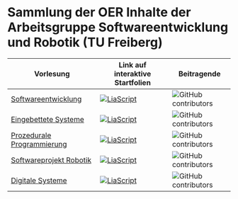# Sammlung der OER Inhalte der Arbeitsgruppe Softwareentwicklung und Robotik (TU Freiberg)

| Vorlesung                                                                                         | Link auf interaktive Startfolien                                                                                                                                                                                                                  | Beitragende                                                                                                   |
| ------------------------------------------------------------------------------------------------- | ------------------------------------------------------------------------------------------------------------------------------------------------------------------------------------------------------------------------------------------- | ------------------------------------------------------------------------------------------------------------- |
| [Softwareentwicklung](https://github.com/TUBAF-IfI-LiaScript/VL_Softwareentwicklung)              | [![LiaScript](https://raw.githubusercontent.com/LiaScript/LiaScript/master/badges/course.svg)](https://liascript.github.io/course/?https://github.com/TUBAF-IfI-LiaScript/VL_Softwareentwicklung/blob/master/00_Einfuehrung.md)             | ![GitHub contributors](https://img.shields.io/github/contributors/TUBAF-IfI-LiaScript/VL_Softwareentwicklung) |
| [Eingebettete Systeme](https://github.com/TUBAF-IfI-LiaScript/VL_EingebetteteSysteme)             | [![LiaScript](https://raw.githubusercontent.com/LiaScript/LiaScript/master/badges/course.svg)](https://liascript.github.io/course/?https://raw.githubusercontent.com/TUBAF-IfI-LiaScript/VL_EingebetteteSysteme/master/00_Einfuehrung.md#1) | ![GitHub contributors](https://img.shields.io/github/contributors/TUBAF-IfI-LiaScript/VL_EingebetteteSysteme) |
| [Prozedurale Programmierung](https://github.com/TUBAF-IfI-LiaScript/VL_ProzeduraleProgrammierung) | [![LiaScript](https://raw.githubusercontent.com/LiaScript/LiaScript/master/badges/course.svg)](https://liascript.github.io/course/?https://github.com/TUBAF-IfI-LiaScript/VL_ProzeduraleProgrammierung/blob/master/README.md)               | ![GitHub contributors](https://img.shields.io/github/contributors/TUBAF-IfI-LiaScript/VL_ProzeduraleProgrammierung) |
| [Softwareprojekt Robotik](https://github.com/TUBAF-IfI-LiaScript/VL_SoftwareprojektRobotik)       | [![LiaScript](https://raw.githubusercontent.com/LiaScript/LiaScript/master/badges/course.svg)](https://liascript.github.io/course/?https://raw.githubusercontent.com/LiaPlayground/Workshop_Freiberg_09-12-1021/main/README.md#1)           | ![GitHub contributors](https://img.shields.io/github/contributors/TUBAF-IfI-LiaScript/VL_SoftwareprojektRobotik) |
| [Digitale Systeme](https://github.com/TUBAF-IfI-LiaScript/VL_DigitaleSysteme)                     | [![LiaScript](https://raw.githubusercontent.com/LiaScript/LiaScript/master/badges/course.svg)](https://liascript.github.io/course/?https://github.com/TUBAF-IfI-LiaScript/VL_DigitaleSysteme/main/lectures/00_Einfuehrung.md#1)             | ![GitHub contributors](https://img.shields.io/github/contributors/TUBAF-IfI-LiaScript/VL_DigitaleSysteme) |
